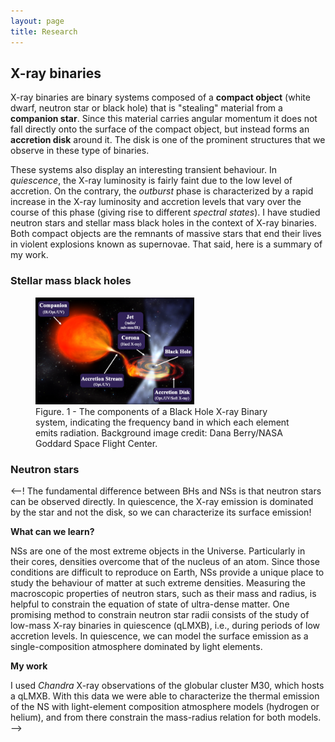 ```yaml
---
layout: page
title: Research
---
```


<h2> X-ray binaries </h2>

X-ray binaries are binary systems composed of a <strong>compact object</strong> (white dwarf, neutron star or black hole) that is "stealing" material from a <strong>companion star</strong>. Since this material carries angular momentum it does not fall directly onto the surface of the compact object, but instead forms an <strong>accretion disk</strong> around it. The disk is one of the prominent structures that we observe in these type of binaries.

These systems also display an interesting transient behaviour. In <em>quiescence</em>, the X-ray luminosity is fairly faint due to the low level of accretion. On the contrary, the <em>outburst</em> phase is characterized by a rapid increase in the X-ray luminosity and accretion levels that vary over the course of this phase (giving rise to different <em>spectral states</em>). I have studied neutron stars and stellar mass black holes in the context of X-ray binaries. Both compact objects are the remnants of massive stars that end their lives in violent explosions known as supernovae. That said, here is a summary of my work.

<h3> Stellar mass black holes </h3>

<figure>
  <img src="https://github.com/csechiburu/csechiburu.github.io/blob/main/Images/XRB.png?raw=true" alt="XRB" class="align-center" style="width:60%">
  <figcaption>Figure. 1 - The components of a Black Hole X-ray Binary system, indicating the frequency band in which each element emits radiation. Background image credit: Dana
Berry/NASA Goddard Space Flight Center.</figcaption>
</figure>




<h3> Neutron stars </h3>

<--! The fundamental difference between BHs and NSs is that neutron stars can be observed directly. In quiescence, the X-ray emission is dominated by the star and not the disk, so we can characterize its surface emission!

<strong> What can we learn? </strong>

NSs are one of the most extreme objects in the Universe. Particularly in their cores, densities overcome that of the nucleus of an atom. Since those conditions are difficult to reproduce on Earth, NSs provide a unique place to study the behaviour of matter at such extreme densities. Measuring the macroscopic properties of neutron stars, such as their mass and radius, is helpful to constrain the equation of state of ultra-dense matter. One promising method to constrain neutron star radii consists of the study of low-mass X-ray binaries in quiescence (qLMXB), i.e., during periods of low accretion levels. In quiescence, we can model the surface emission as a single-composition atmosphere dominated by light elements. 

<strong> My work </strong>

I used <em>Chandra</em> X-ray observations of the globular cluster M30, which hosts a qLMXB. With this data we were able to characterize the thermal emission of the NS with light-element composition atmosphere models (hydrogen or helium), and from there constrain the mass-radius relation for both models. -->
 

